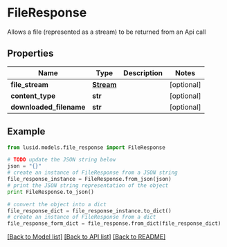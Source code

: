 # FileResponse

Allows a file (represented as a stream) to be returned from an Api call

## Properties
Name | Type | Description | Notes
------------ | ------------- | ------------- | -------------
**file_stream** | [**Stream**](Stream.md) |  | [optional] 
**content_type** | **str** |  | [optional] 
**downloaded_filename** | **str** |  | [optional] 

## Example

```python
from lusid.models.file_response import FileResponse

# TODO update the JSON string below
json = "{}"
# create an instance of FileResponse from a JSON string
file_response_instance = FileResponse.from_json(json)
# print the JSON string representation of the object
print FileResponse.to_json()

# convert the object into a dict
file_response_dict = file_response_instance.to_dict()
# create an instance of FileResponse from a dict
file_response_form_dict = file_response.from_dict(file_response_dict)
```
[[Back to Model list]](../README.md#documentation-for-models) [[Back to API list]](../README.md#documentation-for-api-endpoints) [[Back to README]](../README.md)


